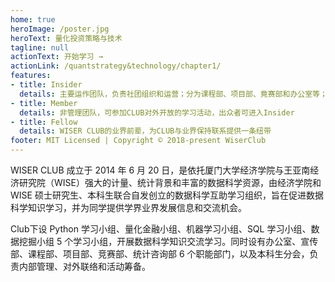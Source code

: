 ```yaml
---
home: true
heroImage: /poster.jpg
heroText: 量化投资策略与技术
tagline: null
actionText: 开始学习 →
actionLink: /quantstrategy&technology/chapter1/
features:
- title: Insider
  details: 主要运作团队，负责社团组织和运营；分为课程部、项目部、竟赛部和办公室等；团队精神：Passion Curious Analytical
- title: Member
  details: 非管理团队，可参加CLUB对外开放的学习活动，出众者可进入Insider
- title: Fellow
  details: WISER CLUB的业界前辈，为CLUB与业界保持联系提供一条纽带
footer: MIT Licensed | Copyright © 2018-present WiserClub
---
```


WISER CLUB 成立于 2014 年 6 月 20 日，是依托厦门大学经济学院与王亚南经济研究院（WISE）强大的计量、统计背景和丰富的数据科学资源，由经济学院和WISE 硕士研究生、本科生联合自发创立的数据科学互助学习组织，旨在促进数据科学知识学习，并为同学提供学界业界发展信息和交流机会。

Club下设 Python 学习小组、量化金融小组、机器学习小组、SQL 学习小组、数据挖掘小组 5 个学习小组，开展数据科学知识交流学习。同时设有办公室、宣传部、课程部、项目部、竞赛部、统计咨询部 6 个职能部门，以及本科生分会，负责内部管理、对外联络和活动筹备。